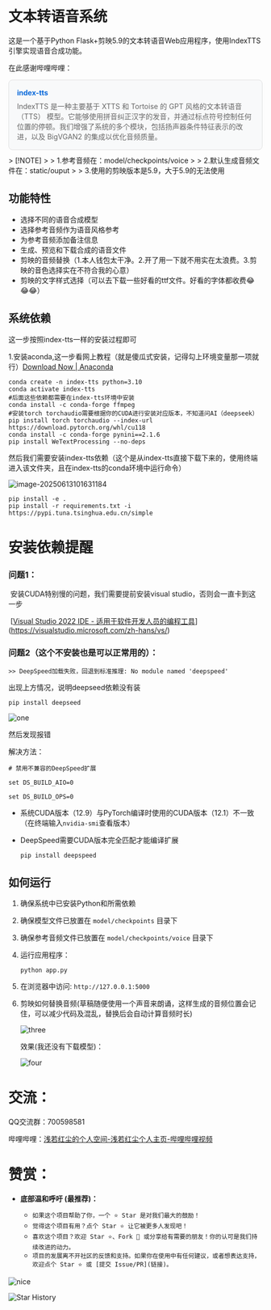 # 文本转语音系统

这是一个基于Python Flask+剪映5.9的文本转语音Web应用程序，使用IndexTTS引擎实现语音合成功能。

在此感谢哔哩哔哩：

<div style="border: 1px solid #e0e0e0; border-radius: 8px; padding: 16px; margin: 10px 0; background-color: #f8f9fa;">
  <a href="https://github.com/index-tts/index-tts" target="_blank" style="text-decoration: none; color: #0969da; font-weight: bold;">
    index-tts
  </a>
  <p style="margin: 8px 0 0; color: #666;">IndexTTS 是一种主要基于 XTTS 和 Tortoise 的 GPT 风格的文本转语音 （TTS） 模型。它能够使用拼音纠正汉字的发音，并通过标点符号控制任何位置的停顿。我们增强了系统的多个模块，包括扬声器条件特征表示的改进，以及 BigVGAN2 的集成以优化音频质量。</p>
</div>
> [!NOTE]
>
> 1.参考音频在：model/checkpoints/voice
>
> 2.默认生成音频文件在：static/ouput
>
> 3.使用的剪映版本是5.9，大于5.9的无法使用




## 功能特性

- 选择不同的语音合成模型
- 选择参考音频作为语音风格参考
- 为参考音频添加备注信息
- 生成、预览和下载合成的语音文件
- 剪映的音频替换（1.本人钱包太干净。2.开了用一下就不用实在太浪费。3.剪映的音色选择实在不符合我的心意）
- 剪映的文字样式选择（可以去下载一些好看的ttf文件。好看的字体都收费😂😂😂）

## 系统依赖

这一步按照index-tts一样的安装过程即可

1.安装aconda,这一步看网上教程（就是傻瓜式安装，记得勾上环境变量那一项就行）[Download Now | Anaconda](https://www.anaconda.com/download/success)

```
conda create -n index-tts python=3.10
conda activate index-tts
#后面这些依赖都需要在index-tts环境中安装
conda install -c conda-forge ffmpeg
#安装torch torchaudio需要根据你的CUDA进行安装对应版本，不知道问AI（deepseek）
pip install torch torchaudio --index-url https://download.pytorch.org/whl/cu118
conda install -c conda-forge pynini==2.1.6
pip install WeTextProcessing --no-deps

```

然后我们需要安装index-tts依赖（这个是从index-tts直接下载下来的，使用终端进入该文件夹，且在index-tts的conda环境中运行命令）

![image-20250613101631184](./static/images/two.png)

```
pip install -e .
pip install -r requirements.txt -i https://pypi.tuna.tsinghua.edu.cn/simple
```



# 安装依赖提醒

### 问题1：

​	安装CUDA特别慢的问题，我们需要提前安装visual studio，否则会一直卡到这一步

​	[[Visual Studio 2022 IDE - 适用于软件开发人员的编程工具](https://visualstudio.microsoft.com/zh-hans/vs/)](https://visualstudio.microsoft.com/zh-hans/vs/)



### 问题2（这个不安装也是可以正常用的）：

```
>> DeepSpeed加载失败，回退到标准推理: No module named 'deepspeed'

```

出现上方情况，说明deepseed依赖没有装

```
pip install deepseed
```

![one](.\static\images\one.png)

然后发现报错

解决方法：

```
# 禁用不兼容的DeepSpeed扩展
```

```
set DS_BUILD_AIO=0

set DS_BUILD_OPS=0
```

- 系统CUDA版本（12.9）与PyTorch编译时使用的CUDA版本（12.1）不一致（在终端输入`nvidia-smi`查看版本）

- DeepSpeed需要CUDA版本完全匹配才能编译扩展

  ```
  pip install deepspeed
  ```

  

## 如何运行

1. 确保系统中已安装Python和所需依赖

2. 确保模型文件已放置在 `model/checkpoints` 目录下

3. 确保参考音频文件已放置在 `model/checkpoints/voice` 目录下

4. 运行应用程序：
   ```
   python app.py
   ```

5. 在浏览器中访问: `http://127.0.0.1:5000`

6. 剪映如何替换音频(草稿随便使用一个声音来朗诵，这样生成的音频位置会记住，可以减少代码及混乱，替换后会自动计算音频时长)

   ![three](.\static\images\three.png)

   效果(我还没有下载模型)：

   ![four](.\static\images\four.png)

# 交流：

QQ交流群：700598581

哔哩哔哩：[浅若红尘的个人空间-浅若红尘个人主页-哔哩哔哩视频](https://space.bilibili.com/519965290?spm_id_from=333.1007.0.0)



# 赞赏：

*   **底部温和呼吁 (最推荐)：**
    
    *   `如果这个项目帮助了你，一个 ⭐️ Star 是对我们最大的鼓励！`
    *   `觉得这个项目有用？点个 Star ⭐️ 让它被更多人发现吧！`
    *   `喜欢这个项目？欢迎 Star ⭐️、Fork 🍴 或分享给有需要的朋友！你的认可是我们持续改进的动力。`
    *   `项目的发展离不开社区的反馈和支持。如果你在使用中有任何建议，或者想表达支持，欢迎点个 Star ⭐️ 或 [提交 Issue/PR](链接)。`
    
    

![nice](.\static\images\nice.png)



![Star History](https://api.star-history.com/svg?repos=shiyaaini/index-tts-jianying&type=Date)

